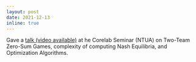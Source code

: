 ```yaml
---
layout: post
date: 2021-12-13
inline: true
---
```


Gave a [talk (video available)](https://www.corelab.ntua.gr/seminar/material/2021-2022/Corelab%20Research%20Seminar-Foivos%20Kalogiannis_2021_final.mp4) at he Corelab Seminar (NTUA) on Two-Team Zero-Sum Games, complexity of computing Nash Equilibria, and Optimization Algorithms.
